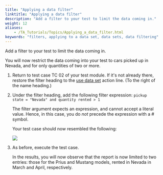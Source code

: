 ```yaml
--- 
title: "Applying a data filter"
linktitle: "Applying a data filter"
description: "Add a filter to your test to limit the data coming in."
weight: 12
aliases: 
    - /TA_Tutorials/Topics/Applying_a_data_filter.html
keywords: "filters, applying to a data set, data sets, data filtering"
---
```


Add a filter to your test to limit the data coming in.

You will now restrict the data coming into your test to cars picked up in Nevada, and for only quantities of two or more.

1.  Return to test case TC 02 of your test module. If it's not already there, restore the filter heading to the [use data set](/TA_Automation/Topics/bia_use_data_set.html) action line. \(To the right of the name heading.\)

2.  Under the filter heading, add the following filter expression: `pickup state = "Nevada" and quantity rented > 1`

    The filter argument expects an expression, and cannot accept a literal value. Hence, in this case, you do *not* precede the expression with a \# symbol.

    Your test case should now resembled the following:

    ![](/images/TA_Tutorials/Images/tut.Data_Sets.Test02.filter01.png)

3.  As before, execute the test case.

    In the results, you will now observe that the report is now limited to two entries: those for the Prius and Mustang models, rented in Nevada in March and April, respectively.





